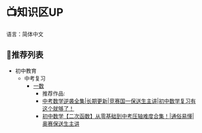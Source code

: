 # 📺知识区UP

语言：简体中文

## 📑推荐列表
- 初中教育
  - 中考复习
     - [一数](https://space.bilibili.com/14229967)
       - 推荐作品:
       - [中考数学逆袭全集|长期更新|竞赛国一保送生主讲|初中数学复习有这个就够了！](https://www.bilibili.com/video/BV1qE411H7Uv/)
       - [初中数学【二次函数】从零基础到中考压轴难度合集！|通俗易懂|奥赛保送生主讲](https://www.bilibili.com/video/BV1t54y1173m/)
